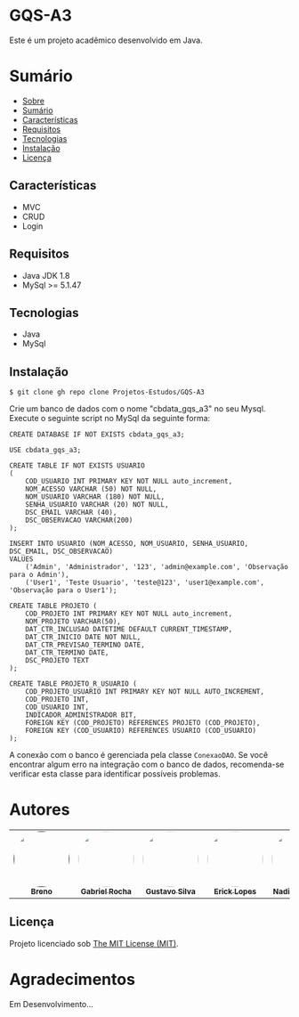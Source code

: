 # GQS-A3

Este é um projeto acadêmico desenvolvido em Java.

# Sumário

* [Sobre](#gqs-a3)
* [Sumário](#sumário)
* [Características](#características)
* [Requisitos](#requisitos)
* [Tecnologias](#tecnologias)
* [Instalação](#instalação)
* [Licença](#licença)

## Características

- MVC
- CRUD
- Login

## Requisitos

- Java JDK 1.8
- MySql >= 5.1.47

## Tecnologias

- Java
- MySql

## Instalação

```
$ git clone gh repo clone Projetos-Estudos/GQS-A3

```

Crie um banco de dados com o nome "cbdata_gqs_a3" no seu Mysql. Execute o seguinte script no MySql da seguinte forma:

```
CREATE DATABASE IF NOT EXISTS cbdata_gqs_a3;

USE cbdata_gqs_a3;

CREATE TABLE IF NOT EXISTS USUARIO
(
    COD_USUARIO INT PRIMARY KEY NOT NULL auto_increment,
    NOM_ACESSO VARCHAR (50) NOT NULL,
    NOM_USUARIO VARCHAR (180) NOT NULL,
    SENHA_USUARIO VARCHAR (20) NOT NULL,
    DSC_EMAIL VARCHAR (40),
    DSC_OBSERVACAO VARCHAR(200)
);

INSERT INTO USUARIO (NOM_ACESSO, NOM_USUARIO, SENHA_USUARIO, DSC_EMAIL, DSC_OBSERVACAO)
VALUES 
    ('Admin', 'Administrador', '123', 'admin@example.com', 'Observação para o Admin'),
    ('User1', 'Teste Usuario', 'teste@123', 'user1@example.com', 'Observação para o User1');

CREATE TABLE PROJETO (
    COD_PROJETO INT PRIMARY KEY NOT NULL auto_increment,
    NOM_PROJETO VARCHAR(50),
    DAT_CTR_INCLUSAO DATETIME DEFAULT CURRENT_TIMESTAMP,
    DAT_CTR_INICIO DATE NOT NULL,
    DAT_CTR_PREVISAO_TERMINO DATE,
    DAT_CTR_TERMINO DATE,
    DSC_PROJETO TEXT
);

CREATE TABLE PROJETO_R_USUARIO (
    COD_PROJETO_USUARIO INT PRIMARY KEY NOT NULL AUTO_INCREMENT,
    COD_PROJETO INT,
    COD_USUARIO INT,
    INDICADOR_ADMINISTRADOR BIT,
    FOREIGN KEY (COD_PROJETO) REFERENCES PROJETO (COD_PROJETO),
    FOREIGN KEY (COD_USUARIO) REFERENCES USUARIO (COD_USUARIO)
);

```

A conexão com o banco é gerenciada pela classe `ConexaoDAO`. Se você encontrar algum erro na integração com o banco de dados, recomenda-se verificar esta classe para identificar possíveis problemas.

# Autores
<table>
  <tr>
    <td align="center"><a href=""><img style="border-radius: 50%;" src="https://avatars.githubusercontent.com/u/90219219?v=4" width="100px;" alt=""/><br /><sub><b>Breno</b></sub></a><br /><a href="" title="Breno"></a></td>
    <td align="center"><a href="https://github.com/troxx10"><img style="border-radius: 50%;" src="https://avatars.githubusercontent.com/u/134012902?v=4" width="100px;" alt=""/><br /><sub><b>Gabriel Rocha</b></sub></a><br /><a href="https://github.com/troxx10" title="Gabriel Rocha"></a></td>
    <td align="center"><a href="https://github.com/gustagt"><img style="border-radius: 50%;" src="https://avatars.githubusercontent.com/u/88049338?v=4" width="100px;" alt=""/><br /><sub><b>Gustavo Silva</b></sub></a><br /><a href="https://github.com/gustagt" title="Gustavo Silva"></a></td>
    <td align="center"><a href="https://github.com/ErickVieitas"><img style="border-radius: 50%;" src="https://avatars.githubusercontent.com/u/90138559?v=4" width="100px;" alt=""/><br /><sub><b>Erick Lopes</b></sub></a><br /><a href="https://github.com/ErickVieitas" title="Erick Lopes"></a></td>
    <td align="center"><a href="https://github.com/nadine-e-pereira"><img style="border-radius: 50%;" src="https://avatars.githubusercontent.com/u/81249310?v=4" width="100px;" alt=""/><br /><sub><b>Nadine Pereira</b></sub></a><br /><a href="https://github.com/nadine-e-pereira" title="Nadine Pereira"></a></td>
  </tr>
</table>

## Licença

Projeto licenciado sob <a href="LICENSE">The MIT License (MIT)</a>.

# Agradecimentos

Em Desenvolvimento...
